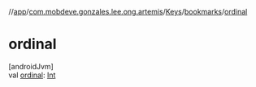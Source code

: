 //[app](../../../../index.md)/[com.mobdeve.gonzales.lee.ong.artemis](../../index.md)/[Keys](../index.md)/[bookmarks](index.md)/[ordinal](ordinal.md)

# ordinal

[androidJvm]\
val [ordinal](ordinal.md): [Int](https://kotlinlang.org/api/latest/jvm/stdlib/kotlin/-int/index.html)
